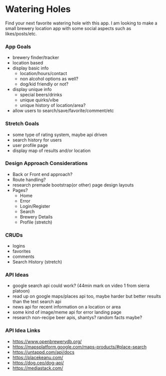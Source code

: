 # Watering Holes
Find your next favorite watering hole with this app. I am looking to make a small brewery location app with some social aspects such as likes/posts/etc.


### App Goals
- brewery finder/tracker
- location based
- display basic info
    - location/hours/contact
    - non alcohol options as well?
    - dog/kid friendly or not?
- display unique info
    - special beers/drinks
    - unique quirks/vibe
    - unique history of location/area?
- allow users to search/save/favorite/comment/etc

### Stretch Goals
- some type of rating system, maybe api driven
- search history for users
- user profile page
- display map of results and/or location

### Design Approach Considerations
- Back or Front end approach?
- Route handling?
- research premade bootstrap(or other) page design layouts
- Pages?
    - Home
    - Error
    - Login/Register
    - Search
    - Brewery Details
    - Profile (stretch)

### CRUDs
- logins
- favorites
- comments
- Search History (stretch)

### API Ideas
- google search api could work? (44min mark on video 1 from sierra platoon)
- read up on google maps/places api too, maybe harder but better results than the text search api
- news api for recent information on a location or area
- some kind of image/meme api for error landing page
- research non-recipe beer apis, shantys? random facts maybe?

### API Idea Links
- https://www.openbrewerydb.org/
- https://mapsplatform.google.com/maps-products/#place-search
- https://untappd.com/api/docs
- https://placekeanu.com/
- https://dog.ceo/dog-api/
- https://mediastack.com/
